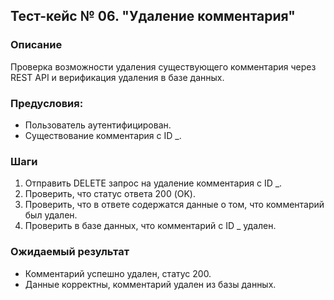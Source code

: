 ## Тест-кейс № 06. "Удаление комментария"

### Описание

Проверка возможности удаления существующего комментария через REST API и верификация удаления в базе данных.

### Предусловия: 

* Пользователь аутентифицирован.
* Существование комментария с ID _.

### Шаги

1. Отправить DELETE запрос на удаление комментария с ID _.
2. Проверить, что статус ответа 200 (OK).
3. Проверить, что в ответе содержатся данные о том, что комментарий был удален.
4. Проверить в базе данных, что комментарий с ID _ удален.

### Ожидаемый результат

* Комментарий успешно удален, статус 200.
* Данные корректны, комментарий удален из базы данных.


